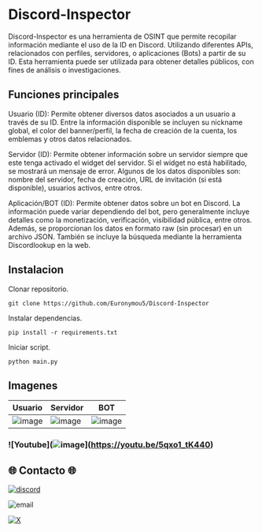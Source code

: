 # Discord-Inspector
Discord-Inspector es una herramienta de OSINT que permite recopilar información mediante el uso de la ID en Discord. Utilizando diferentes APIs, relacionados con perfiles, servidores, o aplicaciones (Bots) a partir de su ID. Esta herramienta puede ser utilizada para obtener detalles públicos, con fines de análisis o investigaciones.

## Funciones principales
Usuario (ID): Permite obtener diversos datos asociados a un usuario a través de su ID. Entre la información disponible se incluyen su nickname global, el color del banner/perfil, la fecha de creación de la cuenta, los emblemas y otros datos relacionados.

Servidor (ID): Permite obtener información sobre un servidor siempre que este tenga activado el widget del servidor. Si el widget no está habilitado, se mostrará un mensaje de error. Algunos de los datos disponibles son: nombre del servidor, fecha de creación, URL de invitación (si está disponible), usuarios activos, entre otros.

Aplicación/BOT (ID): Permite obtener datos sobre un bot en Discord. La información puede variar dependiendo del bot, pero generalmente incluye detalles como la monetización, verificación, visibilidad pública, entre otros. Además, se proporcionan los datos en formato raw (sin procesar) en un archivo JSON. También se incluye la búsqueda mediante la herramienta Discordlookup en la web.

## Instalacion

Clonar repositorio.
```
git clone https://github.com/Euronymou5/Discord-Inspector
```

Instalar dependencias.
```
pip install -r requirements.txt
```

Iniciar script.
```
python main.py
```

## Imagenes

|  Usuario |  Servidor | BOT  |
| ------------ | ------------ | ------------ |
| ![image](https://github.com/user-attachments/assets/4e19bd87-68d7-49a8-a95d-4d396b7e9dc3)  | ![image](https://github.com/user-attachments/assets/bad8a023-530d-41d9-81d4-5d82619e9329) | ![image](https://github.com/user-attachments/assets/7e1e93b0-35e4-4c96-b4a1-8d7189b9758b) |

### ![Youtube](![image](https://github.com/user-attachments/assets/c6bb1706-028f-4914-be90-176fa9ac9928)](https://youtu.be/5qxo1_tK440)


## 🌐 Contacto 🌐
[![discord](https://img.shields.io/badge/Discord-euronymou5-a?style=plastic&logo=discord&logoColor=white&labelColor=black&color=7289DA)](https://discord.com/users/452720652500205579)

![email](https://img.shields.io/badge/ProtonMail-mr.euron%40proton.me-a?style=plastic&logo=protonmail&logoColor=white&labelColor=black&color=8B89CC)

[![X](https://img.shields.io/twitter/follow/Euronymou51?style=plastic&logo=X&label=%40Euronymou51&labelColor=%23000000&color=%23000000)](https://x.com/Euronymou51)
